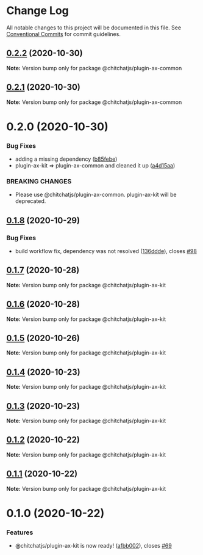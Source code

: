 # Change Log

All notable changes to this project will be documented in this file.
See [Conventional Commits](https://conventionalcommits.org) for commit guidelines.

## [0.2.2](https://github.com/chitchatjs/chitchatjs/compare/@chitchatjs/plugin-ax-common@0.2.1...@chitchatjs/plugin-ax-common@0.2.2) (2020-10-30)

**Note:** Version bump only for package @chitchatjs/plugin-ax-common





## [0.2.1](https://github.com/chitchatjs/chitchatjs/compare/@chitchatjs/plugin-ax-common@0.2.0...@chitchatjs/plugin-ax-common@0.2.1) (2020-10-30)

**Note:** Version bump only for package @chitchatjs/plugin-ax-common





# 0.2.0 (2020-10-30)


### Bug Fixes

* adding a missing dependency ([b85febe](https://github.com/chitchatjs/chitchatjs/commit/b85febe31c8272b77eb2960195df9171c521ce74))
* plugin-ax-kit => plugin-ax-common and cleaned it up ([a4d15aa](https://github.com/chitchatjs/chitchatjs/commit/a4d15aafbda9e8bcc419612bf15bf6d8f9de3c08))


### BREAKING CHANGES

* Please use @chitchatjs/plugin-ax-common. plugin-ax-kit will be deprecated.





## [0.1.8](https://github.com/chitchatjs/chitchatjs/compare/@chitchatjs/plugin-ax-kit@0.1.7...@chitchatjs/plugin-ax-kit@0.1.8) (2020-10-29)


### Bug Fixes

* build workflow fix, dependency was not resolved ([136ddde](https://github.com/chitchatjs/chitchatjs/commit/136ddde1d22d81b841e352dbe3837800ced25741)), closes [#98](https://github.com/chitchatjs/chitchatjs/issues/98)





## [0.1.7](https://github.com/chitchatjs/chitchatjs/compare/@chitchatjs/plugin-ax-kit@0.1.6...@chitchatjs/plugin-ax-kit@0.1.7) (2020-10-28)

**Note:** Version bump only for package @chitchatjs/plugin-ax-kit





## [0.1.6](https://github.com/chitchatjs/chitchatjs/compare/@chitchatjs/plugin-ax-kit@0.1.5...@chitchatjs/plugin-ax-kit@0.1.6) (2020-10-28)

**Note:** Version bump only for package @chitchatjs/plugin-ax-kit





## [0.1.5](https://github.com/chitchatjs/chitchatjs/compare/@chitchatjs/plugin-ax-kit@0.1.4...@chitchatjs/plugin-ax-kit@0.1.5) (2020-10-26)

**Note:** Version bump only for package @chitchatjs/plugin-ax-kit





## [0.1.4](https://github.com/chitchatjs/chitchatjs/compare/@chitchatjs/plugin-ax-kit@0.1.3...@chitchatjs/plugin-ax-kit@0.1.4) (2020-10-23)

**Note:** Version bump only for package @chitchatjs/plugin-ax-kit





## [0.1.3](https://github.com/chitchatjs/chitchatjs/compare/@chitchatjs/plugin-ax-kit@0.1.2...@chitchatjs/plugin-ax-kit@0.1.3) (2020-10-23)

**Note:** Version bump only for package @chitchatjs/plugin-ax-kit





## [0.1.2](https://github.com/chitchatjs/chitchatjs/compare/@chitchatjs/plugin-ax-kit@0.1.1...@chitchatjs/plugin-ax-kit@0.1.2) (2020-10-22)

**Note:** Version bump only for package @chitchatjs/plugin-ax-kit





## [0.1.1](https://github.com/chitchatjs/chitchatjs/compare/@chitchatjs/plugin-ax-kit@0.1.0...@chitchatjs/plugin-ax-kit@0.1.1) (2020-10-22)

**Note:** Version bump only for package @chitchatjs/plugin-ax-kit





# 0.1.0 (2020-10-22)


### Features

* @chitchatjs/plugin-ax-kit is now ready! ([afbb002](https://github.com/chitchatjs/chitchatjs/commit/afbb0026a02549f65885a128ae82a8211404bd54)), closes [#69](https://github.com/chitchatjs/chitchatjs/issues/69)
